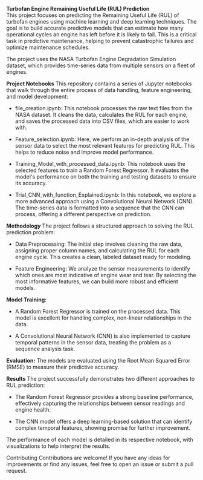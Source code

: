 **Turbofan Engine Remaining Useful Life (RUL) Prediction**  
This project focuses on predicting the Remaining Useful Life (RUL) of turbofan engines using machine learning and deep learning techniques. The goal is to build accurate predictive models that can estimate how many operational cycles an engine has left before it is likely to fail. This is a critical task in predictive maintenance, helping to prevent catastrophic failures and optimize maintenance schedules.

The project uses the NASA Turbofan Engine Degradation Simulation dataset, which provides time-series data from multiple sensors on a fleet of engines.

**Project Notebooks**
This repository contains a series of Jupyter notebooks that walk through the entire process of data handling, feature engineering, and model development:

* file_creation.ipynb: This notebook processes the raw text files from the NASA dataset. It cleans the data, calculates the RUL for each engine, and saves the processed data into CSV files, which are easier to work with.

* Feature_selection.ipynb: Here, we perform an in-depth analysis of the sensor data to select the most relevant features for predicting RUL. This helps to reduce noise and improve model performance.

* Training_Model_with_processed_data.ipynb: This notebook uses the selected features to train a Random Forest Regressor. It evaluates the model's performance on both the training and testing datasets to ensure its accuracy.

* Trial_CNN_with_function_Explained.ipynb: In this notebook, we explore a more advanced approach using a Convolutional Neural Network (CNN). The time-series data is formatted into a sequence that the CNN can process, offering a different perspective on prediction.

**Methodology**
The project follows a structured approach to solving the RUL prediction problem:

* Data Preprocessing: The initial step involves cleaning the raw data, assigning proper column names, and calculating the RUL for each engine cycle. This creates a clean, labeled dataset ready for modeling.

* Feature Engineering: We analyze the sensor measurements to identify which ones are most indicative of engine wear and tear. By selecting the most informative features, we can build more robust and efficient models.

**Model Training:**

* A Random Forest Regressor is trained on the processed data. This model is excellent for handling complex, non-linear relationships in the data.

* A Convolutional Neural Network (CNN) is also implemented to capture temporal patterns in the sensor data, treating the problem as a sequence analysis task.

**Evaluation:** The models are evaluated using the Root Mean Squared Error (RMSE) to measure their predictive accuracy.

**Results**
The project successfully demonstrates two different approaches to RUL prediction:

* The Random Forest Regressor provides a strong baseline performance, effectively capturing the relationships between sensor readings and engine health.

* The CNN model offers a deep learning-based solution that can identify complex temporal features, showing promise for further improvement.

The performance of each model is detailed in its respective notebook, with visualizations to help interpret the results.

Contributing
Contributions are welcome! If you have any ideas for improvements or find any issues, feel free to open an issue or submit a pull request.
